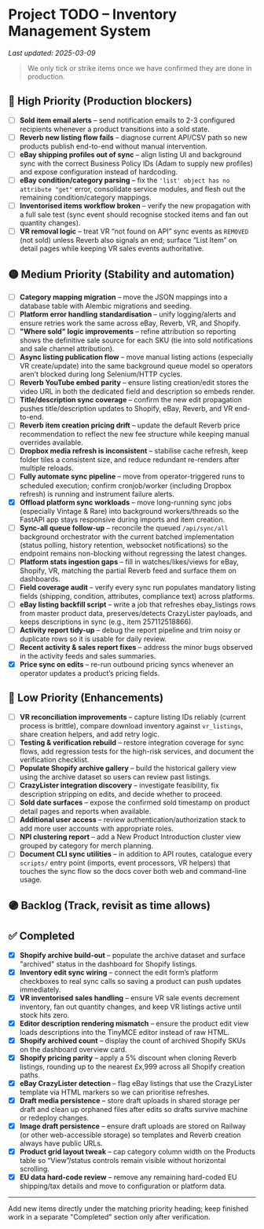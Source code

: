# Project TODO – Inventory Management System
*Last updated: 2025-03-09*

> We only tick or strike items once we have confirmed they are done in production.

## 🔴 High Priority (Production blockers)
- [ ] **Sold item email alerts** – send notification emails to 2-3 configured recipients whenever a product transitions into a sold state.
- [ ] **Reverb new listing flow fails** – diagnose current API/CSV path so new products publish end-to-end without manual intervention.
- [ ] **eBay shipping profiles out of sync** – align listing UI and background sync with the correct Business Policy IDs (Adam to supply new profiles) and expose configuration instead of hardcoding.
- [ ] **eBay condition/category parsing** – fix the `'list' object has no attribute "get"` error, consolidate service modules, and flesh out the remaining condition/category mappings.
- [ ] **Inventorised items workflow broken** – verify the new propagation with a full sale test (sync event should recognise stocked items and fan out quantity changes).
- [ ] **VR removal logic** – treat VR “not found on API” sync events as `REMOVED` (not sold) unless Reverb also signals an end; surface “List Item” on detail pages while keeping VR sales events authoritative.

## 🟡 Medium Priority (Stability and automation)
- [ ] **Category mapping migration** – move the JSON mappings into a database table with Alembic migrations and seeding.
- [ ] **Platform error handling standardisation** – unify logging/alerts and ensure retries work the same across eBay, Reverb, VR, and Shopify.
- [ ] **"Where sold" logic improvements** – refine attribution so reporting shows the definitive sale source for each SKU (tie into sold notifications and sale channel attribution).
- [ ] **Async listing publication flow** – move manual listing actions (especially VR create/update) into the same background queue model so operators aren’t blocked during long Selenium/HTTP cycles.
- [ ] **Reverb YouTube embed parity** – ensure listing creation/edit stores the video URL in both the dedicated field and description so embeds render.
- [ ] **Title/description sync coverage** – confirm the new edit propagation pushes title/description updates to Shopify, eBay, Reverb, and VR end-to-end.
- [ ] **Reverb item creation pricing drift** – update the default Reverb price recommendation to reflect the new fee structure while keeping manual overrides available.
- [ ] **Dropbox media refresh is inconsistent** – stabilise cache refresh, keep folder tiles a consistent size, and reduce redundant re-renders after multiple reloads.
- [ ] **Fully automate sync pipeline** – move from operator-triggered runs to scheduled execution; confirm cronjob/worker (including Dropbox refresh) is running and instrument failure alerts.
- [x] **Offload platform sync workloads** – move long-running sync jobs (especially Vintage & Rare) into background workers/threads so the FastAPI app stays responsive during imports and item creation.
- [ ] **Sync-all queue follow-up** – reconcile the queued `/api/sync/all` background orchestrator with the current batched implementation (status polling, history retention, websocket notifications) so the endpoint remains non-blocking without regressing the latest changes.
- [ ] **Platform stats ingestion gaps** – fill in watches/likes/views for eBay, Shopify, VR, matching the partial Reverb feed and surface them on dashboards.
- [ ] **Field coverage audit** – verify every sync run populates mandatory listing fields (shipping, condition, attributes, compliance text) across platforms.
- [ ] **eBay listing backfill script** – write a job that refreshes ebay_listings rows from master product data, preserves/detects CrazyLister payloads, and keeps descriptions in sync (e.g., item 257112518866).
- [ ] **Activity report tidy-up** – debug the report pipeline and trim noisy or duplicate rows so it is usable for daily review.
- [ ] **Recent activity & sales report fixes** – address the minor bugs observed in the activity feeds and sales summaries.
- [x] **Price sync on edits** – re-run outbound pricing syncs whenever an operator updates a product’s pricing fields.

## 🔵 Low Priority (Enhancements)
- [ ] **VR reconciliation improvements** – capture listing IDs reliably (current process is brittle), compare download inventory against `vr_listings`, share creation helpers, and add retry logic.
- [ ] **Testing & verification rebuild** – restore integration coverage for sync flows, add regression tests for the high-risk services, and document the verification checklist.
- [ ] **Populate Shopify archive gallery** – build the historical gallery view using the archive dataset so users can review past listings.
- [ ] **CrazyLister integration discovery** – investigate feasibility, fix description stripping on edits, and decide whether to proceed.
- [ ] **Sold date surfaces** – expose the confirmed sold timestamp on product detail pages and reports when available.
- [ ] **Additional user access** – review authentication/authorization stack to add more user accounts with appropriate roles.
- [ ] **NPI clustering report** – add a New Product Introduction cluster view grouped by category for merch planning.
- [ ] **Document CLI sync utilities** – in addition to API routes, catalogue every `scripts/` entry point (imports, event processors, VR helpers) that touches the sync flow so the docs cover both web and command-line usage.

## 🟣 Backlog (Track, revisit as time allows)

## ✅ Completed
- [x] **Shopify archive build-out** – populate the archive dataset and surface "archived" status in the dashboard for Shopify listings.
- [x] **Inventory edit sync wiring** – connect the edit form’s platform checkboxes to real sync calls so saving a product can push updates immediately.
- [x] **VR inventorised sales handling** – ensure VR sale events decrement inventory, fan out quantity changes, and keep VR listings active until stock hits zero.
- [x] **Editor description rendering mismatch** – ensure the product edit view loads descriptions into the TinyMCE editor instead of raw HTML.
- [x] **Shopify archived count** – display the count of archived Shopify SKUs on the dashboard overview card.
- [x] **Shopify pricing parity** – apply a 5% discount when cloning Reverb listings, rounding up to the nearest £x,999 across all Shopify creation paths.
- [x] **eBay CrazyLister detection** – flag eBay listings that use the CrazyLister template via HTML markers so we can prioritise refreshes.
- [x] **Draft media persistence** – store draft uploads in shared storage per draft and clean up orphaned files after edits so drafts survive machine or redeploy changes.
- [x] **Image draft persistence** – ensure draft uploads are stored on Railway (or other web-accessible storage) so templates and Reverb creation always have public URLs.
- [x] **Product grid layout tweak** – cap category column width on the Products table so “View”/status controls remain visible without horizontal scrolling.
- [x] **EU data hard-code review** – remove any remaining hard-coded EU shipping/tax details and move to configuration or platform data.

---

Add new items directly under the matching priority heading; keep finished work in a separate "Completed" section only after verification.
